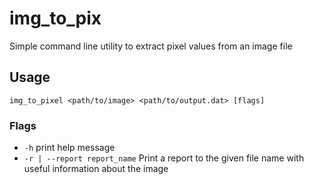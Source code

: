 # img_to_pix
Simple command line utility to extract pixel values from an image file

## Usage
`img_to_pixel <path/to/image> <path/to/output.dat> [flags]`
### Flags
* `-h` print help message
* `-r | --report report_name` Print a report to the given file name with useful information about the image 

